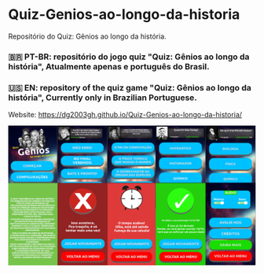 # Quiz-Genios-ao-longo-da-historia
Repositório do Quiz: Gênios ao longo da história.

### :brazil: PT-BR: repositório do jogo quiz "Quiz: Gênios ao longo da história", Atualmente apenas e português do Brasil.
### :us: EN: repository of the quiz game "Quiz: Gênios ao longo da história",  Currently only in Brazilian Portuguese.

Website: https://dg2003gh.github.io/Quiz-Genios-ao-longo-da-historia/


![game screenshot](./screenshots/jogo.png)
